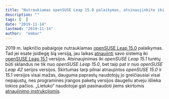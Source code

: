 ```yaml
---
title: "Nutraukiamas openSUSE Leap 15.0 palaikymas, atsinaujinkite iki 15.1"
description: ""
tags: [  ]
date: "2019-11-14"
lastmod: "2019-11-14"
author:  "embar"
---
```

2019 m. lapkričio pabaigoje nutraukiamas [openSUSE Leap 15.0](index.php/22-opensuseivykiai/243-pasirode-opensuse-leap-15-0) palaikymas. Tad jei esate įsidiegę šią versiją, jau laikas [atnaujinti](index.php/pamokos/diegimas/197) savo sistemą iki [openSUSE Leap 15.1](index.php/2-skelbimai/262-pasirode-opensuse-leap-15-1) versijos. Atsinaujinimas iki _openSUSE Leap 15.1_ turėtų būti sklandus ne tik nuo _openSUSE Leap 15.0_, bet taip pat ir nuo _openSUSE Leap 42_ serijos versijos. Skirtumas tarp pilnai atnaujintos _openSUSE 15.0_ ir _15.1_ versijos visai mažas, dauguma paprastų naudotojų jo greičiausiai visai nepajustų, nes programinės įrangos paketų versijos daugeliu atveju išlieka tokios pačios. „Lietuko“ naudotojai gali pasinaudoti jiems skirtomis [atnaujinimo instrukcijomis](http://www.lietukas.lt/ymp/lietuko_atnaujinimas.html).
